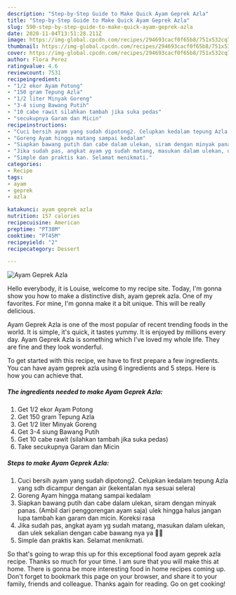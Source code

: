 ```yaml
---
description: "Step-by-Step Guide to Make Quick Ayam Geprek Azla"
title: "Step-by-Step Guide to Make Quick Ayam Geprek Azla"
slug: 590-step-by-step-guide-to-make-quick-ayam-geprek-azla
date: 2020-11-04T13:51:28.211Z
image: https://img-global.cpcdn.com/recipes/294693cacf0f65b8/751x532cq70/ayam-geprek-azla-foto-resep-utama.jpg
thumbnail: https://img-global.cpcdn.com/recipes/294693cacf0f65b8/751x532cq70/ayam-geprek-azla-foto-resep-utama.jpg
cover: https://img-global.cpcdn.com/recipes/294693cacf0f65b8/751x532cq70/ayam-geprek-azla-foto-resep-utama.jpg
author: Flora Perez
ratingvalue: 4.6
reviewcount: 7531
recipeingredient:
- "1/2 ekor Ayam Potong"
- "150 gram Tepung Azla"
- "1/2 liter Minyak Goreng"
- "3-4 siung Bawang Putih"
- "10 cabe rawit silahkan tambah jika suka pedas"
- "secukupnya Garam dan Micin"
recipeinstructions:
- "Cuci bersih ayam yang sudah dipotong2. Celupkan kedalam tepung Azla yang sdh dicampur dengan air (kekentalan nya sesuai selera)"
- "Goreng Ayam hingga matang sampai kedalam"
- "Siapkan bawang putih dan cabe dalam ulekan, siram dengan minyak panas. (Ambil dari penggorengan ayam saja) ulek hingga halus jangan lupa tambah kan garam dan micin. Koreksi rasa"
- "Jika sudah pas, angkat ayam yg sudah matang, masukan dalam ulekan, dan ulek sekalian dengan cabe bawang nya ya 🥰🥰"
- "Simple dan praktis kan. Selamat menikmati."
categories:
- Recipe
tags:
- ayam
- geprek
- azla

katakunci: ayam geprek azla 
nutrition: 157 calories
recipecuisine: American
preptime: "PT38M"
cooktime: "PT45M"
recipeyield: "2"
recipecategory: Dessert

---
```



![Ayam Geprek Azla](https://img-global.cpcdn.com/recipes/294693cacf0f65b8/751x532cq70/ayam-geprek-azla-foto-resep-utama.jpg)

Hello everybody, it is Louise, welcome to my recipe site. Today, I'm gonna show you how to make a distinctive dish, ayam geprek azla. One of my favorites. For mine, I'm gonna make it a bit unique. This will be really delicious.



Ayam Geprek Azla is one of the most popular of recent trending foods in the world. It is simple, it's quick, it tastes yummy. It is enjoyed by millions every day. Ayam Geprek Azla is something which I've loved my whole life. They are fine and they look wonderful.


To get started with this recipe, we have to first prepare a few ingredients. You can have ayam geprek azla using 6 ingredients and 5 steps. Here is how you can achieve that.

<!--inarticleads1-->

##### The ingredients needed to make Ayam Geprek Azla:

1. Get 1/2 ekor Ayam Potong
1. Get 150 gram Tepung Azla
1. Get 1/2 liter Minyak Goreng
1. Get 3-4 siung Bawang Putih
1. Get 10 cabe rawit (silahkan tambah jika suka pedas)
1. Take secukupnya Garam dan Micin




<!--inarticleads2-->

##### Steps to make Ayam Geprek Azla:

1. Cuci bersih ayam yang sudah dipotong2. Celupkan kedalam tepung Azla yang sdh dicampur dengan air (kekentalan nya sesuai selera)
1. Goreng Ayam hingga matang sampai kedalam
1. Siapkan bawang putih dan cabe dalam ulekan, siram dengan minyak panas. (Ambil dari penggorengan ayam saja) ulek hingga halus jangan lupa tambah kan garam dan micin. Koreksi rasa
1. Jika sudah pas, angkat ayam yg sudah matang, masukan dalam ulekan, dan ulek sekalian dengan cabe bawang nya ya 🥰🥰
1. Simple dan praktis kan. Selamat menikmati.




So that's going to wrap this up for this exceptional food ayam geprek azla recipe. Thanks so much for your time. I am sure that you will make this at home. There is gonna be more interesting food in home recipes coming up. Don't forget to bookmark this page on your browser, and share it to your family, friends and colleague. Thanks again for reading. Go on get cooking!
